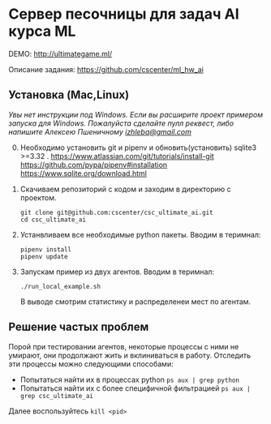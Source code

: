 # Сервер песочницы для задач AI курса ML

DEMO: http://ultimategame.ml/

Описание задания: https://github.com/cscenter/ml_hw_ai

## Установка (Mac,Linux)

*Увы нет инструкции под Windows. Если вы расширите проект примером запуска для Windows. Пожалуйста сделайте пулл реквест, 
либо напишите Алексею Пшеничному izhleba@gmail.com*

 0.  Необходимо установить git и pipenv и обновить(установить) sqlite3 >=3.32 .
    https://www.atlassian.com/git/tutorials/install-git
    https://github.com/pypa/pipenv#installation
    https://www.sqlite.org/download.html
 
 1. Cкачиваем репозиторий с кодом и заходим в директорию с проектом.
    ```
    git clone git@github.com:cscenter/csc_ultimate_ai.git
    cd csc_ultimate_ai
    ```

 2. Устанвливаем все необходимые python пакеты. Вводим в теримнал:

    ```
    pipenv install
    pipenv update
    ```

 3. Запускам пример из двух агентов. Вводим в теримнал:

    ```
    ./run_local_example.sh
    ```
    В выводе смотрим статистику и распределенеи мест по агентам. 
    
## Решение частых проблем

Порой при тестировании агентов, некоторые процессы с ними не умирают, 
они продолжают жить и вклиниваться в работу. 
Отследить эти процессы можно следующими способами:
- Попытаться найти их в процессах python `ps aux | grep python`
- Попытаться найти их с более специфичной фильтрацией `ps aux | grep csc_ultimate_ai`

Далее воспользуйтесь `kill <pid>`

 

